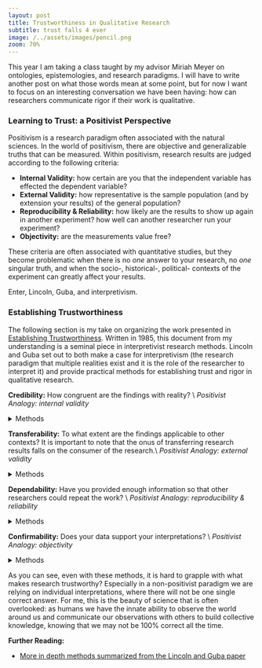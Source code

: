 ```yaml
---
layout: post
title: Trustworthiness in Qualitative Research
subtitle: trust falls 4 ever
image: /../assets/images/pencil.png
zoom: 70%
---
```


This year I am taking a class taught by my advisor Miriah Meyer on ontologies, epistemologies, and research paradigms. I will have to write another post on what those words mean at some point, but for now I want to focus on an interesting conversation we have been having: how can researchers communicate rigor if their work is qualitative.

### Learning to Trust: a Positivist Perspective

Positivism is a research paradigm often associated with the natural sciences. In the world of positivism, there are objective and generalizable truths that can be measured. Within positivism, research results are judged according to the following criteria:

- **Internal Validity:** how certain are you that the independent variable has effected the dependent variable?
- **External Validity:** how representative is the sample population (and by extension your results) of the general population?
- **Reproducibility & Reliability:** how likely are the results to show up again in another experiment? how well can another researcher run your experiment?
- **Objectivity:** are the measurements value free?

These criteria are often associated with quantitative studies, but they become problematic when there is no _one_ answer to your research, no _one_ singular truth, and when the socio-, historical-, political- contexts of the experiment can greatly affect your results.

Enter, Lincoln, Guba, and interpretivism.

### Establishing Trustworthiness

The following section is my take on organizing the work presented in [Establishing Trustworthiness](https://ethnographyworkshop.files.wordpress.com/2014/11/lincoln-guba-1985-establishing-trustworthiness-naturalistic-inquiry.pdf). Written in 1985, this document from my understanding is a seminal piece in interpretivist research methods. Lincoln and Guba set out to both make a case for interpretivism (the research paradigm that multiple realities exist and it is the role of the researcher to interpret it) and provide practical methods for establishing trust and rigor in qualitative research.

**Credibility:** How congruent are the findings with reality? \\
_Positivist Analogy: internal validity_

<details><summary>Methods</summary>
<p>
<ul>
<li>Adopting appropriate research methods</li>
<li>Establishing a rapport with the participants through long-term engagement</li>
<li>Expanding participants to include randomly selected individuals</li>
<li>Analyzing edge cases and how they fit or don't fit within your research conclusions</li>
<li>Debriefing with peers</li>
<li>Checking your conclusions with the research participants</li>
<li>Triangulating results using different sources of deta, methods of collection, and interpretations</li>
</ul>
</p>
</details>

**Transferability:** To what extent are the findings applicable to other contexts? It is important to note that the onus of transferring research results falls on the consumer of the research.\\
_Positivist Analogy: external validity_

<details><summary>Methods</summary>
<p>
<ul>
<li>Using thick descriptions to communicate the context</li>
<li>Including information regarding the type of data used (or omitted), length of study, participants, and other relevant details</li>
</ul>
</p>
</details>

**Dependability:** Have you provided enough information so that other researchers could repeat the work? \\
_Positivist Analogy: reproducibility & reliability_

<details><summary>Methods</summary>
<p>
<ul>
<li>Explaining the research design in rich details</li>
<li>Enumerating the methods of gathering data</li>
<li>Reflexive journaling</li>
</ul>
</p>
</details>

**Confirmability:** Does your data support your interpretations? \\
_Positivist Analogy: objectivity_

<details><summary>Methods</summary>
<p>
<ul>
<li>Including an audit trail for review</li>
<li>Maintaining transparency about your methods, research design, and conclusion development</li>
</ul>
</p>
</details>

As you can see, even with these methods, it is hard to grapple with what makes research trustworthy? Especially in a non-positivist paradigm we are relying on individual interpretations, where there will not be one single correct answer. For me, this is the beauty of science that is often overlooked: as humans we have the innate ability to observe the world around us and communicate our observations with others to build collective knowledge, knowing that we may not be 100% correct all the time.

**Further Reading:**

- [More in depth methods summarized from the Lincoln and Guba paper](https://eric.ed.gov/?id=EJ792970)
